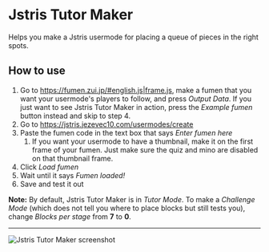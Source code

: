 <h1>Jstris Tutor Maker</h1>

Helps you make a Jstris usermode for placing a queue of pieces in the right spots.

<h2>How to use</h2>

<ol>
<li>Go to <a target="_blank" href="https://fumen.zui.jp/#english.js|frame.js">https://fumen.zui.jp/#english.js|frame.js</a>, make a fumen that you want your usermode's players to follow, and press <i>Output Data</i>. If you just want to see Jstris Tutor Maker in action, press the <i>Example fumen</i> button instead and skip to step 4.

<li>Go to <a href="https://jstris.jezevec10.com/usermodes/create">https://jstris.jezevec10.com/usermodes/create</a></li>

<li>Paste the fumen code in the text box that says <i>Enter fumen here</i>
    <ol><li>If you want your usermode to have a thumbnail, make it on the first frame of your fumen. Just make sure the quiz and mino are disabled on that thumbnail frame.</li></ol>
</li>

<li>Click <i>Load fumen</i></li>

<li>Wait until it says <i>Fumen loaded!</i></li>

<li>Save and test it out</li>
</ol>
<b>Note:</b> By default, Jstris Tutor Maker is in <i>Tutor Mode</i>. To make a <i>Challenge Mode</i> (which does not tell you where to place blocks but still tests you), change <i>Blocks per stage</i> from <b>7</b> to <b>0</b>.

<hr>

<img src="https://i.imgur.com/ioFYQnI.png" alt="Jstris Tutor Maker screenshot"/>
